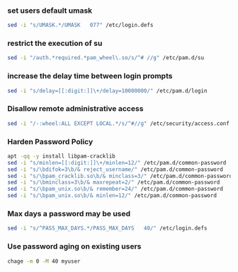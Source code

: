 ### set users default umask
```bash
sed -i "s/UMASK.*/UMASK   077" /etc/login.defs
```

### restrict the execution of su
```bash
sed -i "/auth.*required.*pam_wheel\.so/s/^# //g" /etc/pam.d/su
```

### increase the delay time between login prompts 
```bash
sed -i "s/delay=[[:digit:]]\+/delay=10000000/" /etc/pam.d/login
```

### Disallow remote administrative access 
```bash
sed -i "/-:wheel:ALL EXCEPT LOCAL.*/s/^#//g" /etc/security/access.conf
```

### Harden Password Policy
```bash
apt -qq -y install libpam-cracklib
sed -i "s/minlen=[[:digit:]]\+/minlen=12/" /etc/pam.d/common-password
sed -i "s/\bdifok=3\b/& reject_username/" /etc/pam.d/common-password
sed -i "s/\bpam_cracklib.so\b/& minclass=3/" /etc/pam.d/common-password
sed -i "s/\bminclass=3\b/& maxrepeat=2/" /etc/pam.d/common-password
sed -i "s/\bpam_unix.so\b/& remember=24/" /etc/pam.d/common-password
sed -i "s/\bpam_unix.so\b/& minlen=12/" /etc/pam.d/common-password
```

### Max days a password may be used
```bash
sed -i "s/^PASS_MAX_DAYS.*/PASS_MAX_DAYS   40/" /etc/login.defs
```

### Use password aging on existing users
```bash
chage -m 0 -M 40 myuser
```

